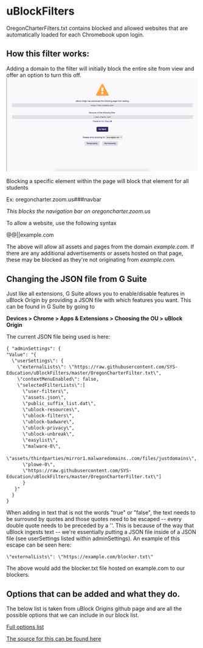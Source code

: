 # uBlockFilters
OregonCharterFilters.txt contains blocked and allowed websites that are automatically loaded for each Chromebook upon login. 

## How this filter works:
Adding a domain to the filter will initially block the entire site from view and offer an option to turn this off. 
![BlockDomain.png](BlockDomain.png)

Blocking a specific element within the page will block that element for all students

Ex: oregoncharter.zoom.us###navbar

_This blocks the navigation bar on oregoncharter.zoom.us_

To allow a website, use the following syntax

@@||example.com

The above will allow all assets and pages from the domain _example.com_. If there are any additional advertisements or assets hosted on that page, these may be blocked as they're not originating from _example.com_.

## Changing the JSON file from G Suite
Just like all extensions, G Suite allows you to enable/disable features in uBlock Origin by providing a JSON file with which features you want. This can be found in G Suite by going to 

**Devices > Chrome > Apps & Extensions > Choosing the OU > uBlock Origin**

The current JSON file being used is here:

    { "adminSettings": { 
    "Value": "{ 
      \"userSettings\": {
        \"externalLists\": \"https://raw.githubusercontent.com/SYS-Education/uBlockFilters/master/OregonCharterFilter.txt\", 
        \"contextMenuEnabled\": false, 
        \"selectedFilterLists\":[
          \"user-filters\",
          \"assets.json\",
          \"public_suffix_list.dat\",
          \"ublock-resources\",
          \"ublock-filters\",
          \"ublock-badware\",
          \"ublock-privacy\",
          \"ublock-unbreak\",
          \"easylist\",
          \"malware-0\",
          \"assets/thirdparties/mirror1.malwaredomains..com/files/justdomains\",
          \"plowe-0\",
          \"https://raw.githubusercontent.com/SYS-Education/uBlockFilters/master/OregonCharterFilter.txt\"]
          }  
       }" 
      } 
    }
    
When adding in text that is not the words "true" or "false", the text needs to be surround by quotes and those quotes need to be escaped -- every double quote needs to be preceded by a '\'. This is because of the way that uBlock ingests text -- we're essentially putting a JSON file inside of a JSON file (see userSettings listed within adminSettings). An example of this escape can be seen here:

    \"externalLists\": \"https://example.com/blocker.txt\"

The above would add the blocker.txt file hosted on example.com to our blockers.

## Options that can be added and what they do.
The below list is taken from uBlock Origins github page and are all the possible options that we can include in our block list.

[Full options list](messages.json)

[The source for this can be found here](https://github.com/gorhill/uBlock/blob/master/src/_locales/en/messages.json)

